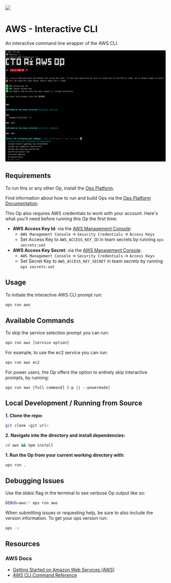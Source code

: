 ![](https://cto.ai/static/oss-banner.git)

# AWS - Interactive CLI

An interactive command line wrapper of the AWS CLI.

![](https://raw.githubusercontent.com/cto-ai/aws/master/assets/screenshot_cli.png)

## Requirements

To run this or any other Op, install the [Ops Platform](https://cto.ai/platform).

Find information about how to run and build Ops via the [Ops Platform Documentation](https://cto.ai/docs/overview).

This Op also requires AWS credentials to work with your account. Here's what you'll need before running this Op the first time:

- **AWS Access Key Id**: via the [AWS Management Console](https://console.aws.amazon.com/):
  - `AWS Management Console` -> `Security Credentials` -> `Access Keys`
  - Set Access Key to `AWS_ACCESS_KEY_ID` in team secrets by running `ops secrets:set`
- **AWS Access Key Secret**: via the [AWS Management Console](https://console.aws.amazon.com/):
  - `AWS Management Console` -> `Security Credentials` -> `Access Keys`
  - Set Secret Key to `AWS_ACCESS_KEY_SECRET` in team secrets by running `ops secrets:set`

## Usage

To initiate the interactive AWS CLI prompt run:

```bash
ops run aws
```

## Available Commands

To skip the service selection prompt you can run:

```bash
ops run aws [service option]
```

For example, to use the ec2 service you can run:

```bash
ops run aws ec2
```

For power users, the Op offers the option to entirely skip interactive prompts, by running:

```text
ops run aws [full command] [-p || --powermode]
```

## Local Development / Running from Source

**1. Clone the repo:**

```bash
git clone <git url>
```

**2. Navigate into the directory and install dependencies:**

```bash
cd aws && npm install
```

**1. Run the Op from your current working directory with:**

```bash
ops run .
```

## Debugging Issues

Use the `DEBUG` flag in the terminal to see verbose Op output like so:

```bash
DEBUG=aws:* ops run aws
```

When submitting issues or requesting help, be sure to also include the version information. To get your ops version run:

```bash
ops -v
```

## Resources

### AWS Docs

- [Getting Started on Amazon Web Services (AWS)](https://aws.amazon.com/getting-started/)
- [AWS CLI Command Reference](https://docs.aws.amazon.com/cli/latest/reference/)
